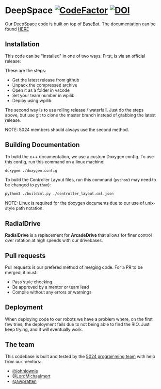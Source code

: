 # DeepSpace [![CodeFactor](https://www.codefactor.io/repository/github/frc5024/deepspace/badge)](https://www.codefactor.io/repository/github/frc5024/deepspace) [![DOI](https://zenodo.org/badge/162623857.svg)](https://zenodo.org/badge/latestdoi/162623857)

Our DeepSpace code is built on top of [BaseBot](https://github.com/frc5024/basebot). The documentation can be found [HERE](https://frc5024.github.io/DeepSpace/)

## Installation
This code can be "installed" in one of two ways. First, is via an official release:

These are the steps:
 - Get the latest release from github
 - Unpack the compressed archive
 - Open it as a folder in vscode
 - Set your team number in wpilib
 - Deploy using wpilib

The second way is to use rolling release / waterfall. Just do the steps above, but use git to clone the master branch instead of grabbing the latest release.

NOTE: 5024 members should always use the second method.

## Building Documentation
To build the c++ documentation, we use a custom Doxygen config. To use this config, run this command on a linux machine:
```sh
doxygen ./doxygen.config
```

To build the Controller Layout files, run this command (`python3` may need to be changed to `python`):
```sh
python3 ./buildcml.py ./controller_layout.cml.json
```

NOTE: Linux is required for the doxygen documents due to our use of unix-style path notation.

## RadialDrive
**RadialDrive** is a replacement for **ArcadeDrive** that allows for finer control over rotation at high speeds with our drivebases.

## Pull requests
Pull requests is our prefered method of merging code. For a PR to be merged, it must:
 - Pass style checking
 - Be approved by a mentor or team lead
 - Compile without any errors or warnings

## Deployment
When deploying code to our robots we have a problem where, on the first few tries, the deployment fails due to not being able to find the RIO. Just keep trying, and it will eventually work.

## The team
This codebase is built and tested by the [5024 programming team](https://github.com/frc5024) with help from our mentors:
 - [@johnlownie](https://github.com/johnlownie)
 - [@LordMichaelmort](https://github.com/LordMichaelmort)
 - [@awpratten](https://github.com/awpratten)